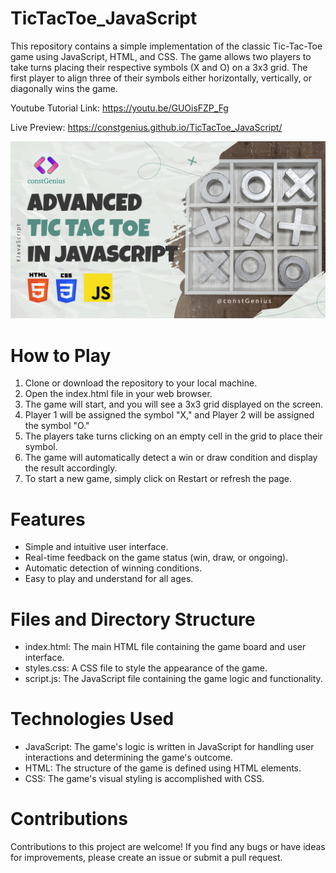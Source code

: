 # TicTacToe_JavaScript
This repository contains a simple implementation of the classic Tic-Tac-Toe game using JavaScript, HTML, and CSS. The game allows two players to take turns placing their respective symbols (X and O) on a 3x3 grid. The first player to align three of their symbols either horizontally, vertically, or diagonally wins the game.

Youtube Tutorial Link: https://youtu.be/GUOisFZP_Fg

Live Preview: https://constgenius.github.io/TicTacToe_JavaScript/

![Tic Tac Toe](/TicTacToe.png)

# How to Play
1. Clone or download the repository to your local machine.
2. Open the index.html file in your web browser.
3. The game will start, and you will see a 3x3 grid displayed on the screen.
4. Player 1 will be assigned the symbol "X," and Player 2 will be assigned the symbol "O."
5. The players take turns clicking on an empty cell in the grid to place their symbol.
6. The game will automatically detect a win or draw condition and display the result accordingly.
7. To start a new game, simply click on Restart or refresh the page.

# Features
* Simple and intuitive user interface.
* Real-time feedback on the game status (win, draw, or ongoing).
* Automatic detection of winning conditions.
* Easy to play and understand for all ages.

# Files and Directory Structure
* index.html: The main HTML file containing the game board and user interface.
* styles.css: A CSS file to style the appearance of the game.
* script.js: The JavaScript file containing the game logic and functionality.

# Technologies Used
* JavaScript: The game's logic is written in JavaScript for handling user interactions and determining the game's outcome.
* HTML: The structure of the game is defined using HTML elements.
* CSS: The game's visual styling is accomplished with CSS.

# Contributions
Contributions to this project are welcome! If you find any bugs or have ideas for improvements, please create an issue or submit a pull request.
